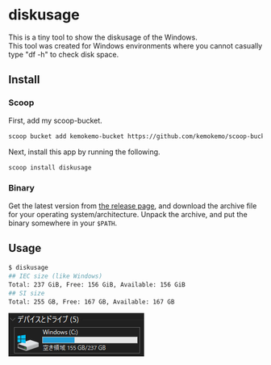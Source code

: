 # diskusage

This is a tiny tool to show the diskusage of the Windows.  
This tool was created for Windows environments where you cannot casually type "df -h" to check disk space.

## Install

### Scoop

First, add my scoop-bucket.

```sh
scoop bucket add kemokemo-bucket https://github.com/kemokemo/scoop-bucket.git
```

Next, install this app by running the following.

```sh
scoop install diskusage
```

### Binary

Get the latest version from [the release page](https://github.com/kemokemo/diskusage/releases/latest), and download the archive file for your operating system/architecture. Unpack the archive, and put the binary somewhere in your `$PATH`.

## Usage

```sh
$ diskusage
## IEC size (like Windows)
Total: 237 GiB, Free: 156 GiB, Available: 156 GiB
## SI size
Total: 255 GB, Free: 167 GB, Available: 167 GB
```

![example-of-cdrive](assets/example-of-cdrive.png)
